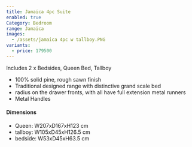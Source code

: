 ```yaml
---
title: Jamaica 4pc Suite
enabled: true
Category: Bedroom
range: Jamaica
images:
  - /assets/jamaica 4pc w tallboy.PNG
variants:
  - price: 179500
---
```


Includes 2 x Bedsides, Queen Bed, Tallboy

* 100% solid pine, rough sawn finish
* Traditional designed range with distinctive grand scale bed
* radius on the drawer fronts, with all have full extension metal runners
* Metal Handles

#### Dimensions

* Queen: W207xD167xH123 cm
* tallboy: W105xD45xH126.5 cm
* bedside: W53xD45xH63.5 cm
